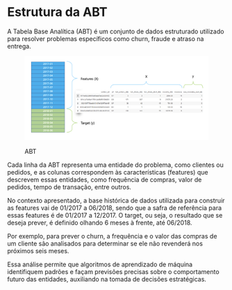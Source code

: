 # Estrutura da ABT

A Tabela Base Analítica (ABT) é um conjunto de dados estruturado utilizado para resolver problemas específicos como churn, fraude e atraso na entrega.&#x20;

<figure><img src="../.gitbook/assets/ok.png" alt=""><figcaption><p>ABT</p></figcaption></figure>

Cada linha da ABT representa uma entidade do problema, como clientes ou pedidos, e as colunas correspondem às características (features) que descrevem essas entidades, como frequência de compras, valor de pedidos, tempo de transação, entre outros.&#x20;

No contexto apresentado, a base histórica de dados utilizada para construir as features vai de 01/2017 a 06/2018, sendo que a safra de referência para essas features é de 01/2017 a 12/2017. O target, ou seja, o resultado que se deseja prever, é definido olhando 6 meses à frente, até 06/2018.&#x20;

Por exemplo, para prever o churn, a frequência e o valor das compras de um cliente são analisados para determinar se ele não revenderá nos próximos seis meses.&#x20;

Essa análise permite que algoritmos de aprendizado de máquina identifiquem padrões e façam previsões precisas sobre o comportamento futuro das entidades, auxiliando na tomada de decisões estratégicas.
